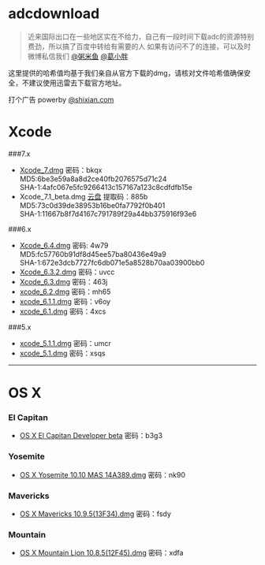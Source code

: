 adcdownload
===========
>近来国际出口在一些地区实在不给力，自己有一段时间下载adc的资源特别费劲，所以搞了百度中转给有需要的人
如果有访问不了的连接，可以及时微博私信我们 [@粥米鱼](http://weibo.com/bcker) [@葛小胖](http://weibo.com/1887872152)

这里提供的哈希值均基于我们亲自从官方下载的dmg，请核对文件哈希值确保安全，不建议使用迅雷去下载官方地址。

打个广告
powerby [@shixian.com](http://shixian.com)


Xcode
====

###7.x
 
- [Xcode_7.dmg](http://pan.baidu.com/s/1c0g7qPM) 密码：bkqx <br/>MD5:6be3e59a8a8d2ce40fb2076575d71c24 <br/>SHA-1:4afc067e5fc9266413c157167a123c8cdfdfb15e
- Xcode_7.1_beta.dmg [云盘](http://yunpan.cn/cHfgvc7VwpR32) 提取码：885b <br/>MD5:73c0d39de38953b16be0fa7792f0b401 <br/>SHA-1:11667b8f7d4167c791789f29a44bb375916f93e6

###6.x

- [Xcode_6.4.dmg](http://pan.baidu.com/s/1qW9Vceg) 密码: 4w79 <br/>MD5:fc57760b91df8d45ee57ba80436e49a9 <br/>SHA-1:672e3dcb7727fc6db071e5a8528b70aa03900bb0
- [Xcode_6.3.2.dmg](http://pan.baidu.com/s/1dD4K66d) 密码：uvcc
- [Xcode_6.3.dmg](http://pan.baidu.com/s/1bn4g5Fx) 密码：463j
- [xcode_6.2.dmg](http://pan.baidu.com/s/1i3kqpNn) 密码：mh65
- [xcode_6.1.1.dmg](http://pan.baidu.com/s/1mgj2cU8) 密码：v6oy
- [xcode_6.1.dmg](http://pan.baidu.com/s/1mgBmxEo) 密码：4xcs

###5.x

- [xcode_5.1.1.dmg](http://pan.baidu.com/s/1kTDWosB) 密码：umcr
- [xcode_5.1.dmg](http://pan.baidu.com/s/1eQnIeQY) 密码：xsqs


- - - -
OS X
====

### El Capitan

- [OS X El Capitan Developer beta](http://pan.baidu.com/s/1kTzOYrH) 密码：b3g3

### Yosemite

- [OS X Yosemite 10.10 MAS 14A389.dmg](http://pan.baidu.com/s/1i3y1paP) 密码：nk90

### Mavericks
- [OS X Mavericks 10.9.5(13F34).dmg](http://pan.baidu.com/s/1qWI5MhQ) 密码：fsdy

### Mountain

- [OS X Mountain Lion 10.8.5(12F45).dmg](http://pan.baidu.com/s/1o6zCWEA) 密码：xdfa
